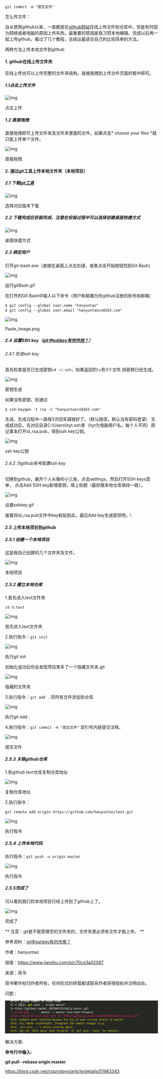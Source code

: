 

`git commit -m "提交文件"`

怎么传文件：

自从使用github以来，一直都是在[github网站](https://link.jianshu.com?t=https://github.com/)在线上传文件到仓库中，但是有时因为网络或者电脑的原因上传失败。最重要的原因是我习惯本地编辑，完成以后再一起上传github。看过了几个教程，总结出最适合自己的比较简单的方法。



两种方法上传本地文件到github

#### 1. github在线上传文件夹

在线上传也可以上传完整的文件夹结构，直接拖拽到上传文件页面的框中即可。

##### 1.1点击上传文件



![img](https:////upload-images.jianshu.io/upload_images/3067059-3dc3ff655f5826e9.png?imageMogr2/auto-orient/strip%7CimageView2/2/w/985)

点击上传

##### 1.2 直接拖拽

直接拖拽即可上传文件夹及文件夹里面的文件。如果点击* choose your files *就只能上传单个文件。



![img](https:////upload-images.jianshu.io/upload_images/3067059-1433fee4d699a53e.png?imageMogr2/auto-orient/strip%7CimageView2/2/w/981)

直接拖拽





#### 2. 通过git工具上传本地文件夹（本地项目）

##### 2.1 下载[git工具](https://link.jianshu.com?t=https://git-scm.com/downloads) 



![img](https:////upload-images.jianshu.io/upload_images/3067059-0ff2c754d4888bb4.png?imageMogr2/auto-orient/strip%7CimageView2/2/w/989)

选择对应版本下载

##### 2.2 下载完成后安装完成，注意在安装过程中可以选择创建桌面快捷方式



![img](https:////upload-images.jianshu.io/upload_images/3067059-fa7d131432a1232e.png?imageMogr2/auto-orient/strip%7CimageView2/2/w/503)

桌面快捷方式

##### 2.3 绑定用户

打开git-bash.exe（直接在桌面上点击右键，或者点击开始按钮找到Git Bash）



![img](https:////upload-images.jianshu.io/upload_images/3067059-a232cbd6d250296e.gif?imageMogr2/auto-orient/strip%7CimageView2/2/w/592)

运行gitBash.gif

在打开的GIt Bash中输入以下命令（用户和邮箱为你github注册的账号和邮箱）

```
$ git config --global user.name "hanyuntao"
$ git config --global user.email "hanyuntaocn@163.com"
```



![img](https:////upload-images.jianshu.io/upload_images/3067059-f2c6c88dca3cb4f1.png?imageMogr2/auto-orient/strip%7CimageView2/2/w/514)

Paste_Image.png

##### 2.4 设置SSH key（[git中sshkey有何作用？](https://link.jianshu.com?t=https://segmentfault.com/q/1010000000118744)）

###### 2.4.1 生成ssh key

首先检查是否已生成密钥`cd ~/.ssh`，如果返回的`ls`有3个文件,则密钥已经生成。



![img](https:////upload-images.jianshu.io/upload_images/3067059-18adb5b6ca265756.png?imageMogr2/auto-orient/strip%7CimageView2/2/w/274)

密钥生成

如果没有密钥，则通过

```
$ ssh-keygen -t rsa -C "hanyuntaocn@163.com"
```

生成，生成过程中一路按3次回车键就好了。（默认路径，默认没有密码登录）
 生成成功后，去对应目录C:\Users\hyt.ssh里（hyt为电脑用户名，每个人不同）用记事本打开id_rsa.pub，得到ssh key公钥。



![img](https:////upload-images.jianshu.io/upload_images/3067059-ef6cb51d5ad31445.png?imageMogr2/auto-orient/strip%7CimageView2/2/w/569)

ssh key公钥

###### 2.4.2 为github账号配置ssh key

切换到github，展开个人头像的小三角，点击settings，然后打开SSH keys菜单， 点击Add SSH key新增密钥，填上标题（最好跟本地仓库保持一致）。



![img](https:////upload-images.jianshu.io/upload_images/3067059-1aba5aba10165470.gif?imageMogr2/auto-orient/strip%7CimageView2/2/w/1000)

设置sshkey.gif

接着将id_rsa.pub文件中key粘贴到此，最后Add key生成密钥吧。\

#### 2.5 上传本地项目到github

##### 2.5.1 创建一个本地项目

这是我自己创建的几个文件夹及文件。



![img](https:////upload-images.jianshu.io/upload_images/3067059-2a5f6b6ff4ae9c95.png?imageMogr2/auto-orient/strip%7CimageView2/2/w/558)

本地项目

##### 2.5.2 建立本地仓库

1.首先进入text文件夹

```
cd d:text
```



![img](https:////upload-images.jianshu.io/upload_images/3067059-2b398f0122f722cb.png?imageMogr2/auto-orient/strip%7CimageView2/2/w/257)

首先进入text文件夹

2.执行指令：`git init`



![img](https:////upload-images.jianshu.io/upload_images/3067059-71817641532ad828.png?imageMogr2/auto-orient/strip%7CimageView2/2/w/352)

执行git init

初始化成功后你会发现项目里多了一个隐藏文件夹.git



![img](https:////upload-images.jianshu.io/upload_images/3067059-ac953ff8977c72db.png?imageMogr2/auto-orient/strip%7CimageView2/2/w/738)

隐藏的文件夹

3.执行指令：`git add .`
 将所有文件添加到仓库



![img](https:////upload-images.jianshu.io/upload_images/3067059-fd5b779ebc45f4ba.png?imageMogr2/auto-orient/strip%7CimageView2/2/w/318)

执行git add .

4.执行指令：`git commit -m "提交文件"`
 双引号内是提交注释。



![img](https:////upload-images.jianshu.io/upload_images/3067059-b4be356b146b06ff.png?imageMogr2/auto-orient/strip%7CimageView2/2/w/312)

提交文件

##### 2.5.3 关联github仓库

1.到github text仓库复制仓库地址





![img](https:////upload-images.jianshu.io/upload_images/3067059-29c5089e9fd4b637.png?imageMogr2/auto-orient/strip%7CimageView2/2/w/1000)

复制仓库地址

 2.执行指令：

```
git remote add origin https://github.com/hanyuntao/text.git
```





![img](https:////upload-images.jianshu.io/upload_images/3067059-eeaf4b58df1f142f.png?imageMogr2/auto-orient/strip%7CimageView2/2/w/455)

执行指令

##### 2.5.4 上传本地代码

执行指令：`git push -u origin master`



![img](https:////upload-images.jianshu.io/upload_images/3067059-22f6fe754c8e3267.png?imageMogr2/auto-orient/strip%7CimageView2/2/w/437)

执行指令

##### 2.5.5完成了

可以看到我们的本地项目已经上传到了github上了。



![img](https:////upload-images.jianshu.io/upload_images/3067059-2b4264842851800a.png?imageMogr2/auto-orient/strip%7CimageView2/2/w/1000)

完成了

** 注意：git是不能管理空的文件夹的，文件夹里必须有文件才能上传。 **

参考资料：[git中sshkey有何作用？](https://link.jianshu.com?t=https://segmentfault.com/q/1010000000118744)

作者：hanyuntao

链接：https://www.jianshu.com/p/c70ca3a02087

来源：简书

简书著作权归作者所有，任何形式的转载都请联系作者获得授权并注明出处。



问题：

![1555467293943](1555467293943.png)



解决方案:



**命令行中输入:**

**git pull--rebase origin master**



https://blog.csdn.net/crazydony/article/details/51983343